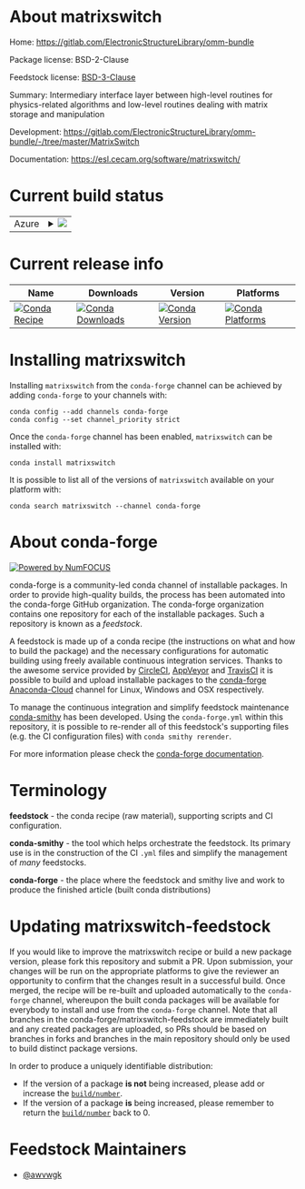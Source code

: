 About matrixswitch
==================

Home: https://gitlab.com/ElectronicStructureLibrary/omm-bundle

Package license: BSD-2-Clause

Feedstock license: [BSD-3-Clause](https://github.com/conda-forge/matrixswitch-feedstock/blob/master/LICENSE.txt)

Summary: Intermediary interface layer between high-level routines for physics-related algorithms and low-level routines dealing with matrix storage and manipulation

Development: https://gitlab.com/ElectronicStructureLibrary/omm-bundle/-/tree/master/MatrixSwitch

Documentation: https://esl.cecam.org/software/matrixswitch/

Current build status
====================


<table>
    
  <tr>
    <td>Azure</td>
    <td>
      <details>
        <summary>
          <a href="https://dev.azure.com/conda-forge/feedstock-builds/_build/latest?definitionId=14327&branchName=master">
            <img src="https://dev.azure.com/conda-forge/feedstock-builds/_apis/build/status/matrixswitch-feedstock?branchName=master">
          </a>
        </summary>
        <table>
          <thead><tr><th>Variant</th><th>Status</th></tr></thead>
          <tbody><tr>
              <td>linux_64_mpimpich</td>
              <td>
                <a href="https://dev.azure.com/conda-forge/feedstock-builds/_build/latest?definitionId=14327&branchName=master">
                  <img src="https://dev.azure.com/conda-forge/feedstock-builds/_apis/build/status/matrixswitch-feedstock?branchName=master&jobName=linux&configuration=linux_64_mpimpich" alt="variant">
                </a>
              </td>
            </tr><tr>
              <td>linux_64_mpinompi</td>
              <td>
                <a href="https://dev.azure.com/conda-forge/feedstock-builds/_build/latest?definitionId=14327&branchName=master">
                  <img src="https://dev.azure.com/conda-forge/feedstock-builds/_apis/build/status/matrixswitch-feedstock?branchName=master&jobName=linux&configuration=linux_64_mpinompi" alt="variant">
                </a>
              </td>
            </tr><tr>
              <td>linux_64_mpiopenmpi</td>
              <td>
                <a href="https://dev.azure.com/conda-forge/feedstock-builds/_build/latest?definitionId=14327&branchName=master">
                  <img src="https://dev.azure.com/conda-forge/feedstock-builds/_apis/build/status/matrixswitch-feedstock?branchName=master&jobName=linux&configuration=linux_64_mpiopenmpi" alt="variant">
                </a>
              </td>
            </tr><tr>
              <td>osx_64_mpimpich</td>
              <td>
                <a href="https://dev.azure.com/conda-forge/feedstock-builds/_build/latest?definitionId=14327&branchName=master">
                  <img src="https://dev.azure.com/conda-forge/feedstock-builds/_apis/build/status/matrixswitch-feedstock?branchName=master&jobName=osx&configuration=osx_64_mpimpich" alt="variant">
                </a>
              </td>
            </tr><tr>
              <td>osx_64_mpinompi</td>
              <td>
                <a href="https://dev.azure.com/conda-forge/feedstock-builds/_build/latest?definitionId=14327&branchName=master">
                  <img src="https://dev.azure.com/conda-forge/feedstock-builds/_apis/build/status/matrixswitch-feedstock?branchName=master&jobName=osx&configuration=osx_64_mpinompi" alt="variant">
                </a>
              </td>
            </tr><tr>
              <td>osx_64_mpiopenmpi</td>
              <td>
                <a href="https://dev.azure.com/conda-forge/feedstock-builds/_build/latest?definitionId=14327&branchName=master">
                  <img src="https://dev.azure.com/conda-forge/feedstock-builds/_apis/build/status/matrixswitch-feedstock?branchName=master&jobName=osx&configuration=osx_64_mpiopenmpi" alt="variant">
                </a>
              </td>
            </tr>
          </tbody>
        </table>
      </details>
    </td>
  </tr>
</table>

Current release info
====================

| Name | Downloads | Version | Platforms |
| --- | --- | --- | --- |
| [![Conda Recipe](https://img.shields.io/badge/recipe-matrixswitch-green.svg)](https://anaconda.org/conda-forge/matrixswitch) | [![Conda Downloads](https://img.shields.io/conda/dn/conda-forge/matrixswitch.svg)](https://anaconda.org/conda-forge/matrixswitch) | [![Conda Version](https://img.shields.io/conda/vn/conda-forge/matrixswitch.svg)](https://anaconda.org/conda-forge/matrixswitch) | [![Conda Platforms](https://img.shields.io/conda/pn/conda-forge/matrixswitch.svg)](https://anaconda.org/conda-forge/matrixswitch) |

Installing matrixswitch
=======================

Installing `matrixswitch` from the `conda-forge` channel can be achieved by adding `conda-forge` to your channels with:

```
conda config --add channels conda-forge
conda config --set channel_priority strict
```

Once the `conda-forge` channel has been enabled, `matrixswitch` can be installed with:

```
conda install matrixswitch
```

It is possible to list all of the versions of `matrixswitch` available on your platform with:

```
conda search matrixswitch --channel conda-forge
```


About conda-forge
=================

[![Powered by NumFOCUS](https://img.shields.io/badge/powered%20by-NumFOCUS-orange.svg?style=flat&colorA=E1523D&colorB=007D8A)](http://numfocus.org)

conda-forge is a community-led conda channel of installable packages.
In order to provide high-quality builds, the process has been automated into the
conda-forge GitHub organization. The conda-forge organization contains one repository
for each of the installable packages. Such a repository is known as a *feedstock*.

A feedstock is made up of a conda recipe (the instructions on what and how to build
the package) and the necessary configurations for automatic building using freely
available continuous integration services. Thanks to the awesome service provided by
[CircleCI](https://circleci.com/), [AppVeyor](https://www.appveyor.com/)
and [TravisCI](https://travis-ci.com/) it is possible to build and upload installable
packages to the [conda-forge](https://anaconda.org/conda-forge)
[Anaconda-Cloud](https://anaconda.org/) channel for Linux, Windows and OSX respectively.

To manage the continuous integration and simplify feedstock maintenance
[conda-smithy](https://github.com/conda-forge/conda-smithy) has been developed.
Using the ``conda-forge.yml`` within this repository, it is possible to re-render all of
this feedstock's supporting files (e.g. the CI configuration files) with ``conda smithy rerender``.

For more information please check the [conda-forge documentation](https://conda-forge.org/docs/).

Terminology
===========

**feedstock** - the conda recipe (raw material), supporting scripts and CI configuration.

**conda-smithy** - the tool which helps orchestrate the feedstock.
                   Its primary use is in the construction of the CI ``.yml`` files
                   and simplify the management of *many* feedstocks.

**conda-forge** - the place where the feedstock and smithy live and work to
                  produce the finished article (built conda distributions)


Updating matrixswitch-feedstock
===============================

If you would like to improve the matrixswitch recipe or build a new
package version, please fork this repository and submit a PR. Upon submission,
your changes will be run on the appropriate platforms to give the reviewer an
opportunity to confirm that the changes result in a successful build. Once
merged, the recipe will be re-built and uploaded automatically to the
`conda-forge` channel, whereupon the built conda packages will be available for
everybody to install and use from the `conda-forge` channel.
Note that all branches in the conda-forge/matrixswitch-feedstock are
immediately built and any created packages are uploaded, so PRs should be based
on branches in forks and branches in the main repository should only be used to
build distinct package versions.

In order to produce a uniquely identifiable distribution:
 * If the version of a package **is not** being increased, please add or increase
   the [``build/number``](https://docs.conda.io/projects/conda-build/en/latest/resources/define-metadata.html#build-number-and-string).
 * If the version of a package **is** being increased, please remember to return
   the [``build/number``](https://docs.conda.io/projects/conda-build/en/latest/resources/define-metadata.html#build-number-and-string)
   back to 0.

Feedstock Maintainers
=====================

* [@awvwgk](https://github.com/awvwgk/)

